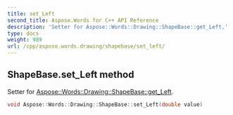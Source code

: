 ```yaml
---
title: set_Left
second_title: Aspose.Words for C++ API Reference
description: 'Setter for Aspose::Words::Drawing::ShapeBase::get_Left.'
type: docs
weight: 989
url: /cpp/aspose.words.drawing/shapebase/set_left/
---
```

## ShapeBase.set_Left method


Setter for [Aspose::Words::Drawing::ShapeBase::get_Left](../get_left/).

```cpp
void Aspose::Words::Drawing::ShapeBase::set_Left(double value)
```

